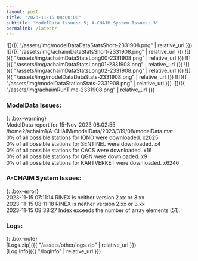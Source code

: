 ```yaml
---
layout: post
title: "2023-11-15 08:00:00"
subtitle: "ModelData Issues: 5; A-CHAIM System Issues: 3"
permalink: /latest/
---
```


![]({{ "/assets/img/modelDataDataStatsShort-2331908.png" | relative_url }})
![]({{ "/assets/img/achaimDataStatsShort-2331908.png" | relative_url }})
![]({{ "/assets/img/achaimDataStatsLong00-2331908.png" | relative_url }})
![]({{ "/assets/img/achaimDataStatsLong01-2331908.png" | relative_url }})
![]({{ "/assets/img/achaimDataStatsLong02-2331908.png" | relative_url }})
![]({{ "/assets/img/modelDataDataStats-2331908.png" | relative_url }})
![]({{ "/assets/img/modelDataStationStats-2331908.png" | relative_url }})
![]({{ "/assets/img/achaimRunTime-2331908.png" | relative_url }})


### ModelData Issues:  
  
{: .box-warning}  
 ModelData report for 15-Nov-2023 08:02:55   
 /home2/achaim1/A-CHAIM/modelData/2023/319/08/modelData.mat   
 0% of all possible stations for IONO were downloaded. x2025   
 0% of all possible stations for SENTINEL were downloaded. x4   
 0% of all possible stations for CACS were downloaded. x16   
 0% of all possible stations for QGN were downloaded. x9   
 0% of all possible stations for KARTVERKET were downloaded. x6246   
  
### A-CHAIM System Issues:  
  
{: .box-error}  
2023-11-15 07:11:14 RINEX is neither version 2.xx or 3.xx  
2023-11-15 08:11:18 RINEX is neither version 2.xx or 3.xx  
2023-11-15 08:38:27 Index exceeds the number of array elements (51).  

### Logs:  
  
{: .box-note}  
[Logs.zip]({{ "/assets/other/logs.zip" | relative_url }})  
[Log Info]({{ "/logInfo" | relative_url }})  
